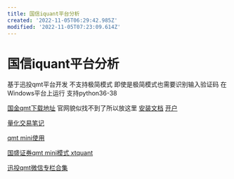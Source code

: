 ```yaml
---
title: 国信iquant平台分析
created: '2022-11-05T06:29:42.985Z'
modified: '2022-11-05T07:23:09.614Z'
---
```


# 国信iquant平台分析

基于迅投qmt平台开发 不支持极简模式 即使是极简模式也需要识别输入验证码 在Windows平台上运行 支持python36-38

[国金qmt下载地址](https://download.gjzq.com.cn/gjty/gjzqqmt.rar) 官网貌似找不到了所以放这里 [安装文档](https://max.book118.com/html/2022/0728/7145161103004146.shtm) [开户](http://30daydo.com/article/44339)

[量化交易笔记](https://alg-trade.com/)

[qmt mini使用](https://www.imooc.com/article/328721)

[国盛证券qmt mini模式 xtquant](http://30daydo.com/article/44496) 

[迅投qmt微信专栏合集](https://mp.weixin.qq.com/mp/appmsgalbum?__biz=Mzg3ODcyNzc5MA==&action=getalbum&album_id=2459911668907491328&scene=173&from_msgid=2247483667&from_itemidx=1&count=3&nolastread=1#wechat_redirect)


